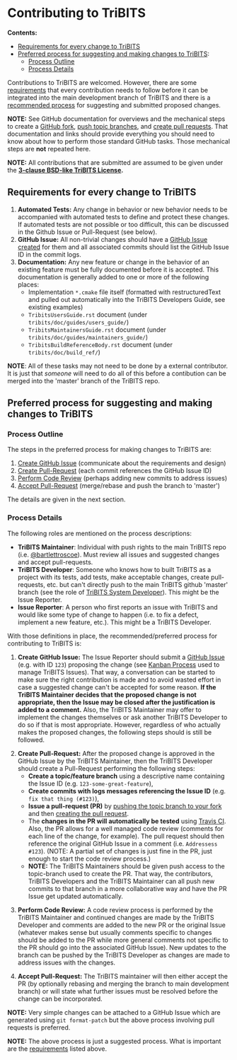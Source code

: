 # Contributing to TriBITS

**Contents:**
* [Requirements for every change to TriBITS](#requirements)
* [Preferred process for suggesting and making changes to TriBITS](#process):
  * [Process Outline](#process_outline)
  * [Process Details](#process_details)

Contributions to TriBITS are welcomed.  However, there are some [requirements](#requirements) that every contribution needs to follow before it can be integrated into the main development branch of TriBITS and there is a [recommended process](#process) for suggesting and submitted proposed changes.

**NOTE:** See GitHub documentation for overviews and the mechanical steps to create a [GitHub fork](https://help.github.com/articles/about-forks/), [push topic branches](https://help.github.com/articles/pushing-to-a-remote/), and [create pull requests](https://help.github.com/articles/creating-a-pull-request/).  That documentation and links should provide everything you should need to know about how to perform those standard GitHub tasks.  Those mechanical steps are **not** repeated here.

**NOTE:** All contributions that are submitted are assumed to be given under the **[3-clause BSD-like TriBITS License](https://github.com/TriBITSPub/TriBITS/blob/master/tribits/Copyright.txt).**

<a name="requirements"/>

## Requirements for every change to TriBITS

1. **Automated Tests:** Any change in behavior or new behavior needs to be accompanied with automated tests to define and protect these changes.  If automated tests are not possible or too difficult, this can be discussed in the Github Issue or Pull-Request (see below).
2. **GitHub Issue:** All non-trivial changes should have a [GitHub Issue created](#process_create_issue) for them and all associated commits should list the GitHub Issue ID in the commit logs.
3. **Documentation:** Any new feature or change in the behavior of an existing feature must be fully documented before it is accepted.  This documentation is generally added to one or more of the following places:
   * Implementation `*.cmake` file itself (formatted with restructuredText and pulled out automatically into the TriBITS Developers Guide, see existing examples)
   * `TribitsUsersGuide.rst` document (under `tribits/doc/guides/users_guide/`)
   * `TribitsMaintainersGuide.rst` document (under `tribits/doc/guides/maintainers_guide/`)
   * `TribitsBuildReferenceBody.rst` document (under `tribits/doc/build_ref/`)

**NOTE**: All of these tasks may not need to be done by a external contributor.  It is just that *someone* will need to do all of this before a contibution can be merged into the 'master' branch of the TriBITS repo.

<a name="process">

## Preferred process for suggesting and making changes to TriBITS

<a name="process_outline">

### Process Outline

The steps in the preferred process for making changes to TriBITS are:

1. [Create GitHub Issue](#process_create_issue) (communicate about the requirements and design)
2. [Create Pull-Request](#process_create_pull_request) (each commit references the GitHub Issue ID)
3. [Perform Code Review](#process_code_review) (perhaps adding new commits to address issues)
4. [Accept Pull-Request](#process_accept_pull_request) (merge/rebase and push the branch to 'master')

The details are given in the next section.

<a name="process_details"/>

### Process Details

The following roles are mentioned on the process descriptions:
* **TriBITS Maintainer**: Individual with push rights to the main TriBITS repo (i.e. [@bartlettroscoe](https://github.com/bartlettroscoe)).  Must review all issues and suggested changes and accept pull-requests.
* **TriBITS Developer**: Someone who knows how to built TriBITS as a project with its tests, add tests, make acceptable changes, create pull-requests, etc. but can't directly push to the main TriBITS github 'master' branch (see the role of [TriBITS System Developer](https://tribits.org/doc/TribitsMaintainersGuide.html#tribits-system-developer)).  This might be the Issue Reporter.
* **Issue Reporter**: A person who first reports an issue with TriBITS and would like some type of change to happen (i.e. to fix a defect, implement a new feature, etc.).  This might be a TriBITS Developer.

With those definitions in place, the recommended/preferred process for contributing to TriBITS is:

<a name="process_create_issue"/>

1. **Create GitHub Issue:** The Issue Reporter should submit a [GitHub Issue](https://github.com/TriBITSPub/TriBITS/issues) (e.g. with ID `123`) proposing the change (see [Kanban Process](https://github.com/TriBITSPub/TriBITS/wiki/Kanban-Process-for-Issue-Tracking) used to manage TriBITS Issues).  That way, a conversation can be started to make sure the right contribution is made and to avoid wasted effort in case a suggested change can't be accepted for some reason.  **If the TriBITS Maintainer decides that the proposed change is not appropriate, then the Issue may be closed after the justification is added to a comment.**  Also, the TriBITS Maintainer may offer to implement the changes themselves or ask another TriBITS Developer to do so if that is most appropriate.  However, regardless of who actually makes the proposed changes, the following steps should is still be followed.

<a name="process_create_pull_request"/>

2. **Create Pull-Request:** After the proposed change is approved in the GitHub Issue by the TriBITS Maintainer, then the TriBITS Developer should create a Pull-Request performing the following steps:
    * **Create a topic/feature branch** using a descriptive name containing the Issue ID (e.g. `123-some-great-feature`),
    * **Create commits with logs messages referencing the Issue ID** (e.g. `fix that thing (#123)`),
    * **Issue a pull-request (PR)** by [pushing the topic branch to your fork](https://help.github.com/articles/pushing-to-a-remote/) and then [creating the pull request](https://help.github.com/articles/creating-a-pull-request/).
    * The **changes in the PR will automatically be tested** using [Travis CI](https://travis-ci.org/TriBITSPub/TriBITS).  Also, the PR allows for a well managed code review (comments for each line of the change, for example).  The pull request should then reference the original GitHub Issue in a comment  (i.e. `Addressess #123`).  (NOTE: A partial set of changes is just fine in the PR, just enough to start the code review process.)
    * **NOTE:** The TriBITS Maintainers should be given push access to the topic-branch used to create the PR.  That way, the contributors, TriBITS Developers and the TriBITS Maintainer can all push new commits to that branch in a more collaborative way and have the PR Issue get updated automatically.

<a name="process_code_review"/>

3. **Perform Code Review:** A code review process is performed by the TriBITS Maintainer and continued changes are made by the TriBITS Developer and comments are added to the new PR or the original Issue (whatever makes sense but usually comments specific to changes should be added to the PR while more general comments not specific to the PR should go into the associated GitHub Issue).  New updates to the branch can be pushed by the TriBITS Developer as changes are made to address issues with the changes.

<a name="process_accept_pull_request"/>

4. **Accept Pull-Request:** The TriBITS maintainer will then either accept the PR (by optionally rebasing and merging the branch to main development branch) or will state what further issues must be resolved before the change can be incorporated.

**NOTE:** Very simple changes can be attached to a GitHub Issue which are generated using `git format-patch` but the above process involving pull requests is preferred. 

**NOTE:** The above process is just a suggested process.  What is important are the [requirements](#requirements) listed above.
